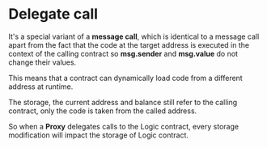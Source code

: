 # Delegate call

It's a special variant of a **message call**, which is identical to a message call apart from the fact that the code at the target address is executed in the context of the calling contract so **msg.sender** and **msg.value** do not change their values.

This means that a contract can dynamically load code from a different address at runtime.

The storage, the current address and balance still refer to the calling contract, only the code is taken from the called address.

So when a **Proxy** delegates calls to the Logic contract, every storage modification will impact the storage of Logic contract.